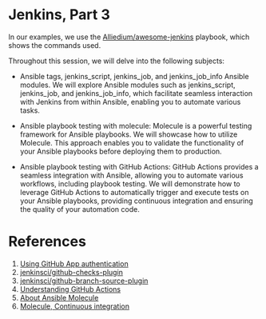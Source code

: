 # Jenkins, Part 3

In our examples, we use the [Alliedium/awesome-jenkins](https://github.com/Alliedium/awesome-jenkins) playbook, which shows the commands used.

Throughout this session, we will delve into the following subjects:

- Ansible tags, jenkins_script, jenkins_job, and jenkins_job_info Ansible modules. We will explore Ansible modules such as jenkins_script, jenkins_job, and jenkins_job_info, which facilitate seamless interaction with Jenkins from within Ansible, enabling you to automate various tasks.

- Ansible playbook testing with molecule: Molecule is a powerful testing framework for Ansible playbooks. We will showcase how to utilize Molecule. This approach enables you to validate the functionality of your Ansible playbooks before deploying them to production.

- Ansible playbook testing with GitHub Actions: GitHub Actions provides a seamless integration with Ansible, allowing you to automate various workflows, including playbook testing. We will demonstrate how to leverage GitHub Actions to automatically trigger and execute tests on your Ansible playbooks, providing continuous integration and ensuring the quality of your automation code.

# References

1. [Using GitHub App authentication](https://docs.cloudbees.com/docs/cloudbees-ci/latest/cloud-admin-guide/github-app-auth)
2. [jenkinsci/github-checks-plugin](https://github.com/jenkinsci/github-checks-plugin)
3. [jenkinsci/github-branch-source-plugin](https://github.com/jenkinsci/github-branch-source-plugin/blob/master/docs/github-app.adoc)
4. [Understanding GitHub Actions](https://docs.github.com/en/actions/learn-github-actions/understanding-github-actions)
5. [About Ansible Molecule](https://molecule.readthedocs.io/)
6. [Molecule, Continuous integration](https://molecule.readthedocs.io/ci/)